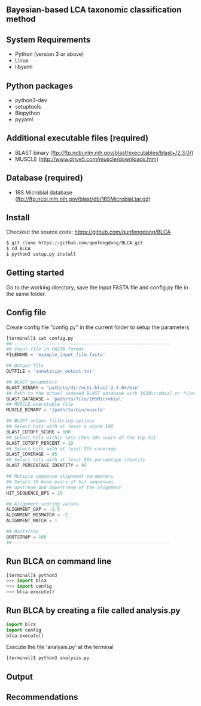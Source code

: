 Bayesian-based LCA taxonomic classification method
--------------------------------------------------

## System Requirements
* Python (version 3 or above)
* Linux
* libyaml

## Python packages
* python3-dev
* setuptools
* Biopython
* pyyaml

## Additional executable files (required)
* BLAST binary (ftp://ftp.ncbi.nlm.nih.gov/blast/executables/blast+/2.3.0/)
* MUSCLE (http://www.drive5.com/muscle/downloads.htm)

## Database (required)
* 16S Microbial database (ftp://ftp.ncbi.nlm.nih.gov/blast/db/16SMicrobial.tar.gz)

## Install
Checkout the source code: https://github.com/qunfengdong/BLCA
```python
$ git clone https://github.com/qunfengdong/BLCA.git
$ cd BLCA
$ python3 setup.py install
```

## Getting started
Go to the working directory, save the input FASTA file and config.py file in the same folder.

## Config file
Create config file "config.py" in the current folder to setup the parameters
```python
[terminal]$ cat config.py
##-----------------------------------------------------------
## Input file in FASTA format
FILENAME = 'example_input_file.fasta'

## Output file
OUTFILE = 'annotation_output.txt'

## BLAST parameters
BLAST_BINARY = 'path/to/dir/ncbi-blast-2.3.0+/bin'
## Path to the actual indexed BLAST database with 16SMicrobial.n* files
BLAST_DATABASE = 'path/to/file/16SMicrobial'
## MUSCLE executable file
MUSCLE_BINARY = '/path/to/bin/muscle'

## BLAST output filtering options
## Select hits with at least a score 100
BLAST_CUTOFF_SCORE = 100
## Select hits within less then 10% score of the top hit
BLAST_CUTOFF_PERCENT = 10
## Select hits with at least 95% coverage
BLAST_COVERAGE = 95
## Select hits with at least 95% percentage identity
BLAST_PERCENTAGE_IDENTITY = 95

## Mutiple sequence alignment parameters
## Select 10 base pairs of hit sequences
## upstream and downstream of the alignment
HIT_SEQUENCE_BPS = 10

## Alignment scoring values
ALIGNMENT_GAP = -2.5
ALIGNMENT_MISMATCH = -2
ALIGNMENT_MATCH = 1

## Bootstrap
BOOTSTRAP = 100
##-----------------------------------------------------------
```

## Run BLCA on command line
```python
[terminal]$ python3
>>> import blca
>>> import config
>>> blca.execute()
```

## Run BLCA by creating a file called analysis.py
```python
import blca
import config
blca.execute()
```

Execute the file 'analysis.py' at the terminal
```python
[terminal]$ python3 analysis.py
```

## Output

## Recommendations




